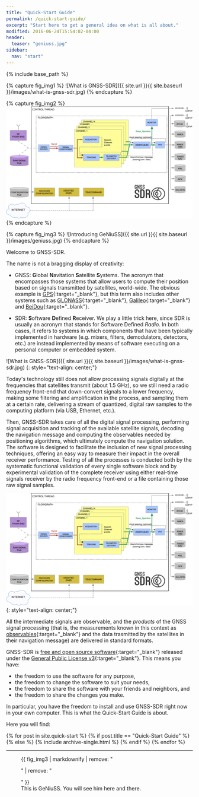 ```yaml
---
title: "Quick-Start Guide"
permalink: /quick-start-guide/
excerpt: "Start here to get a general idea on what is all about."
modified: 2016-06-24T15:54:02-04:00
header:
  teaser: "geniuss.jpg"
sidebar:
  nav: "start"
---
```


{% include base_path %}


{% capture fig_img1 %}
  ![What is GNSS-SDR]({{ site.url }}{{ site.baseurl }}/images/what-is-gnss-sdr.jpg)
{% endcapture %}

{% capture fig_img2 %}
  ![General block diagram](https://raw.githubusercontent.com/gnss-sdr/gnss-sdr/master/docs/doxygen/images/GeneralBlockDiagram.png)
{% endcapture %}

{% capture fig_img3 %}
  ![Introducing GeNiuSS]({{ site.url }}{{ site.baseurl }}/images/geniuss.jpg)
{% endcapture %}


Welcome to GNSS-SDR.

The name is not a bragging display of creativity:

 * GNSS: **G**lobal **N**avitation **S**atellite **S**ystems. The acronym that encompasses those systems that allow users to compute their position based on signals transmitted by satellites, world-wide. The obvious example is [GPS](http://www.gps.gov/){:target="_blank"}, but this term also includes other systems such as [GLONASS](https://www.glonass-iac.ru/en/){:target="_blank"}, [Galileo](http://www.esa.int/Our_Activities/Navigation/Galileo/What_is_Galileo){:target="_blank"} and [BeiDou](http://en.beidou.gov.cn/){:target="_blank"}.

 * SDR: **S**oftware **D**efined **R**eceiver. We play a little trick here, since SDR is usually an acronym that stands for Software Defined _Radio_. In both cases, it refers to systems in which components that have been typically implemented in hardware (e.g. mixers, filters, demodulators, detectors, etc.) are instead implemented by means of software executing on a personal computer or embedded system.

![What is GNSS-SDR]({{ site.url }}{{ site.baseurl }}/images/what-is-gnss-sdr.jpg)
{: style="text-align: center;"}

Today's technology still does not allow processing signals digitally at the frequencies that satellites transmit (about 1.5 GHz), so we still need a radio frequency front-end that down-convert signals to a lower frequency, making some filtering and amplification in the process, and sampling them at a certain rate, delivering a stream of quantized, digital raw samples to the computing platform (via USB, Ethernet, etc.).

Then, GNSS-SDR takes care of all the digital signal processing, performing signal acquisition and tracking of the available satellite signals, decoding the navigation message and computing the observables needed by positioning algorithms, which ultimately compute the navigation solution. The software is designed to facilitate the inclusion of new signal processing techniques, offering an easy way to measure their impact in the overall receiver performance. Testing of all the processes is conducted both by the systematic functional validation of every single software block and by experimental validation of the complete receiver using either real-time signals receiver by the radio frequency front-end or a file containing those raw signal samples.


![](https://raw.githubusercontent.com/gnss-sdr/gnss-sdr/master/docs/doxygen/images/GeneralBlockDiagram.png)
{: style="text-align: center;"}

All the intermediate signals are observable, and the _products_ of the GNSS signal processing (that is, the measurements known in this context as [observables](http://www.navipedia.net/index.php/GNSS_Basic_Observables){:target="_blank"} and the data trasmitted by the satellites in their navigation message) are delivered in standard formats.

GNSS-SDR is [free and open source software](http://www.unesco.org/new/en/communication-and-information/access-to-knowledge/free-and-open-source-software-foss/){:target="_blank"} released under the [General Public License v3](https://www.gnu.org/licenses/gpl-3.0.html){:target="_blank"}. This means you have:

 * the freedom to use the software for any purpose,
 * the freedom to change the software to suit your needs,
 * the freedom to share the software with your friends and neighbors, and
 * the freedom to share the changes you make.

In particular, you have the freedom to install and use GNSS-SDR right now in your own computer. This is what the Quick-Start Guide is about.

Here you will find:


{% for post in site.quick-start %}
  {% if post.title == "Quick-Start Guide" %} {% else %}
  {% include archive-single.html %}
  {% endif %}
{% endfor %}    

---

<figure>
  {{ fig_img3 | markdownify | remove: "<p>" | remove: "</p>" }}
  <figcaption>This is GeNiuSS. You will see him here and there.</figcaption>
</figure>
